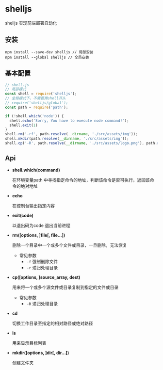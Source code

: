 # shelljs

shelljs 实现前端部署自动化

## 安装

``` shell
npm install --save-dev shelljs // 局部安装
npm install --global shelljs // 全局安装
```

## 基本配置

``` js
// shell.js
// 局部模式
const shell = require('shelljs');
// 全局模式下，不需要用shell开头
// require('shelljs/global');
const path = require('path');

if (!shell.which('node')) {
  shell.echo('Sorry, You have to execute node command!');
  shell.exit(1)
}
shell.rm('-rf', path.resolve(__dirname, './src/assets/img'));
shell.mkdir(path.resolve(__dirname, './src/assets/img'));
shell.cp('-R', path.resolve(__dirname, './src/assets/logo.png'), path.resolve(__dirname, './src/assets/img/logo.png'))
```

## Api

- **shell.which(command)**

  在环境变量path 中寻找指定命令的地址，判断该命令是否可执行，返回该命令的绝对地址

- **echo**

  在控制台输出指定内容

- **exit(code)**

  以退出码为code 退出当前进程

- **rm([options, ]file[, file...])**

  删除一个目录中一个或多个文件或目录，一旦删除，无法恢复

  - 常见参数
    - `-f` 强制删除文件
    - `-r` 递归处理目录

- **cp([options, ]source_array, dest)**

  用来将一个或多个源文件或目录复制到指定的文件或目录

  - 常见参数
    - `-R` 递归处理目录

- **cd**

  切换工作目录至指定的相对路径或绝对路径

- **ls**

  用来显示目标列表

- **mkdir([options, ]dir[, dir...])**

  创建文件夹